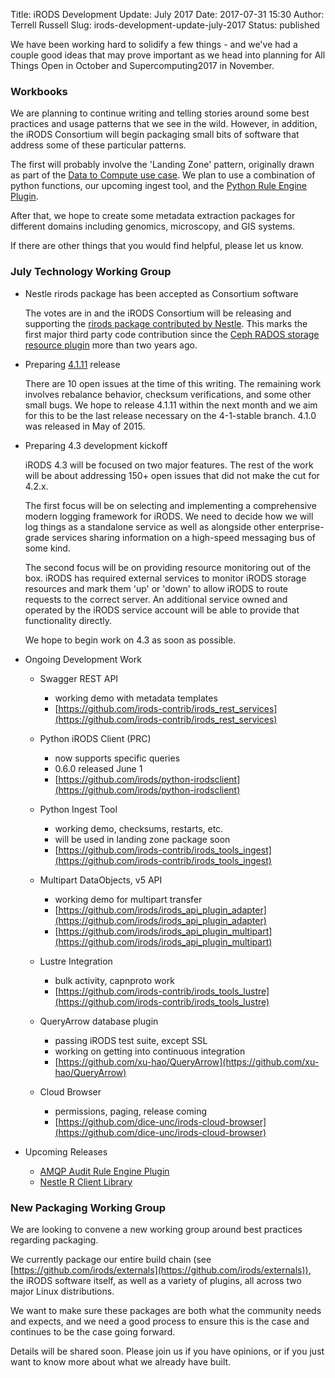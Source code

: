 Title: iRODS Development Update: July 2017
Date: 2017-07-31 15:30
Author: Terrell Russell
Slug: irods-development-update-july-2017
Status: published


We have been working hard to solidify a few things - and we've had a couple good ideas that may prove important as we head into planning for All Things Open in October and Supercomputing2017 in November.


### Workbooks


We are planning to continue writing and telling stories around some best practices and usage patterns that we see in the wild.  However, in addition, the iRODS Consortium will begin packaging small bits of software that address some of these particular patterns.

The first will probably involve the 'Landing Zone' pattern, originally drawn as part of the [Data to Compute use case]({static}/images/data_to_compute.jpg).  We plan to use a combination of python functions, our upcoming ingest tool, and the [Python Rule Engine Plugin]({filename}/posts/initial-irods-python-rule-engine-plugin-is-released.md).

After that, we hope to create some metadata extraction packages for different domains including genomics, microscopy, and GIS systems.

If there are other things that you would find helpful, please let us know.


### July Technology Working Group

- Nestle rirods package has been accepted as Consortium software

    The votes are in and the iRODS Consortium will be releasing and supporting the [rirods package contributed by Nestle](https://github.com/irods/irods_client_library_r_cpp).  This marks the first major third party code contribution since the [Ceph RADOS storage resource plugin](https://github.com/irods/irods_resource_plugin_rados) more than two years ago.

- Preparing [4.1.11](https://github.com/irods/irods/milestone/25) release

    There are 10 open issues at the time of this writing.  The remaining work involves rebalance behavior, checksum verifications, and some other small bugs.  We hope to release 4.1.11 within the next month and we aim for this to be the last release necessary on the 4-1-stable branch.  4.1.0 was released in May of 2015.

- Preparing 4.3 development kickoff
    
    iRODS 4.3 will be focused on two major features.  The rest of the work will be about addressing 150+ open issues that did not make the cut for 4.2.x.
    
    The first focus will be on selecting and implementing a comprehensive modern logging framework for iRODS.  We need to decide how we will log things as a standalone service as well as alongside other enterprise-grade services sharing information on a high-speed messaging bus of some kind.
    
    The second focus will be on providing resource monitoring out of the box.  iRODS has required external services to monitor iRODS storage resources and mark them 'up' or 'down' to allow iRODS to route requests to the correct server.  An additional service owned and operated by the iRODS service account will be able to provide that functionality directly.
    
    We hope to begin work on 4.3 as soon as possible.

- Ongoing Development Work

    - Swagger REST API
        - working demo with metadata templates
        - [https://github.com/irods-contrib/irods_rest_services](https://github.com/irods-contrib/irods_rest_services)

    - Python iRODS Client (PRC)
        - now supports specific queries
        - 0.6.0 released June 1
        - [https://github.com/irods/python-irodsclient](https://github.com/irods/python-irodsclient)

    - Python Ingest Tool
        - working demo, checksums, restarts, etc.
        - will be used in landing zone package soon
        - [https://github.com/irods-contrib/irods_tools_ingest](https://github.com/irods-contrib/irods_tools_ingest)

    - Multipart DataObjects, v5 API
        - working demo for multipart transfer
        - [https://github.com/irods/irods_api_plugin_adapter](https://github.com/irods/irods_api_plugin_adapter)
        - [https://github.com/irods/irods_api_plugin_multipart](https://github.com/irods/irods_api_plugin_multipart)

    - Lustre Integration
        - bulk activity, capnproto work
        - [https://github.com/irods-contrib/irods_tools_lustre](https://github.com/irods-contrib/irods_tools_lustre)

    - QueryArrow database plugin
        - passing iRODS test suite, except SSL
        - working on getting into continuous integration
        - [https://github.com/xu-hao/QueryArrow](https://github.com/xu-hao/QueryArrow)

    - Cloud Browser
        - permissions, paging, release coming
        - [https://github.com/dice-unc/irods-cloud-browser](https://github.com/dice-unc/irods-cloud-browser)

- Upcoming Releases

    - [AMQP Audit Rule Engine Plugin](https://github.com/irods/irods_rule_engine_plugin_audit_amqp)
    - [Nestle R Client Library](https://github.com/irods/irods_client_library_r_cpp)


### New Packaging Working Group

We are looking to convene a new working group around best practices regarding packaging.

We currently package our entire build chain (see [https://github.com/irods/externals](https://github.com/irods/externals)), the iRODS software itself, as well as a variety of plugins, all across two major Linux distributions.

We want to make sure these packages are both what the community needs and expects, and we need a good process to ensure this is the case and continues to be the case going forward.

Details will be shared soon.  Please join us if you have opinions, or if you just want to know more about what we already have built.

